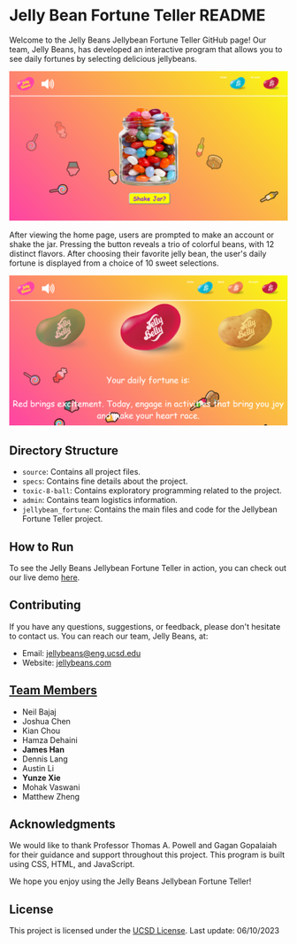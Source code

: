 # Jelly Bean Fortune Teller README

Welcome to the Jelly Beans Jellybean Fortune Teller GitHub page! Our team, Jelly Beans, has developed an interactive program that allows you to see daily fortunes by selecting delicious jellybeans.

![Fortune Teller](https://github.com/cse110-sp23-group10/cse110-sp23-group10/raw/main/jellybean_fortune/assets/060923-project-screenshot.png)

After viewing the home page, users are prompted to make an account or shake the jar. Pressing the button reveals a trio of colorful beans, with 12 distinct flavors. After choosing their favorite jelly bean, the user's daily fortune is displayed from a choice of 10 sweet selections.

![Fortune](https://github.com/cse110-sp23-group10/cse110-sp23-group10/raw/main/jellybean_fortune/assets/060923-project-screenshot2.png)

## Directory Structure

- `source`: Contains all project files.
- `specs`: Contains fine details about the project.
- `toxic-8-ball`: Contains exploratory programming related to the project.
- `admin`: Contains team logistics information.
- `jellybean_fortune`: Contains the main files and code for the Jellybean Fortune Teller project.

## How to Run

To see the Jelly Beans Jellybean Fortune Teller in action, you can check out our live demo [here](https://cse110-sp23-group10.github.io/cse110-sp23-group10/jellybean_fortune/jellybean.html).

## Contributing

If you have any questions, suggestions, or feedback, please don't hesitate to contact us. You can reach our team, Jelly Beans, at:

- Email: [jellybeans@eng.ucsd.edu](mailto:csepeeradviser@eng.ucsd.edu)
- Website: [jellybeans.com](https://cse110-sp23-group10.github.io/cse110-sp23-group10/jellybean_fortune/jellybean.html)

## [Team Members](https://github.com/cse110-sp23-group10/cse110-sp23-group10/blob/main/admin/team.md)

- Neil Bajaj
- Joshua Chen
- Kian Chou
- Hamza Dehaini
- **James Han**
- Dennis Lang
- Austin Li
- **Yunze Xie**
- Mohak Vaswani
- Matthew Zheng

## Acknowledgments

We would like to thank Professor Thomas A. Powell and Gagan Gopalaiah for their guidance and support throughout this project. This program is built using CSS, HTML, and JavaScript.

We hope you enjoy using the Jelly Beans Jellybean Fortune Teller!

## License

This project is licensed under the [UCSD License](https://opensource.org/licenses/UCSD).
Last update: 06/10/2023
